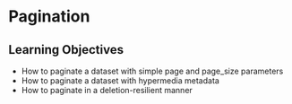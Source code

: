# Pagination
## Learning Objectives
* How to paginate a dataset with simple page and page_size parameters
* How to paginate a dataset with hypermedia metadata
* How to paginate in a deletion-resilient manner
